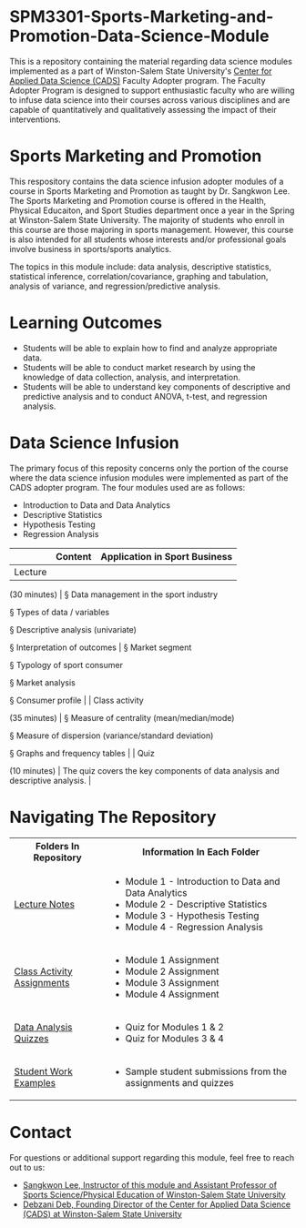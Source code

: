 # SPM3301-Sports-Marketing-and-Promotion-Data-Science-Module
This is a repository containing the material regarding data science modules implemented as a part of Winston-Salem State University's [Center for Applied Data Science (CADS)](https://www.wssu.edu/academics/colleges-and-departments/college-of-arts-sciences-business-education/center-for-applied-data-science/index.html) Faculty Adopter program. The Faculty Adopter Program is designed to support enthusiastic faculty who are willing to infuse data science into their courses across various disciplines and are capable of quantitatively and qualitatively assessing the impact of their interventions. 
# Sports Marketing and Promotion
This respository contains the data science infusion adopter modules of a course in Sports Marketing and Promotion as taught by Dr. Sangkwon Lee. The Sports Marketing and Promotion course is offered in the Health, Physical Educaiton, and Sport Studies department once a year in the Spring at Winston-Salem State University. The majority of students who enroll in this course are those majoring in sports management. However, this course is also intended for all students whose interests and/or professional goals involve business in sports/sports analytics. 

The topics in this module include: data analysis, descriptive statistics, statistical inference, correlation/covariance, graphing and tabulation, analysis of variance, and regression/predictive analysis.
# Learning Outcomes
* Students will be able to explain how to find and analyze appropriate data.
* Students will be able to conduct market research by using the knowledge of data collection, analysis, and interpretation.  
* Students will be able to understand key components of descriptive and predictive analysis and to conduct ANOVA, t-test, and regression analysis. 



# Data Science Infusion
The primary focus of this reposity concerns only the portion of the course where the data science infusion modules were implemented as part of the CADS adopter program. The four modules used are as follows:


* Introduction to Data and Data Analytics
* Descriptive Statistics
* Hypothesis Testing
* Regression Analysis

|                              | Content                                                                                                                                 | Application in Sport Business                                                         |
| ---------------------------- | --------------------------------------------------------------------------------------------------------------------------------------- | ------------------------------------------------------------------------------------- |
| Lecture

(30 minutes)        | § Data management in the sport industry

§ Types of data / variables

§ Descriptive analysis (univariate)

§ Interpretation of outcomes | § Market segment

§ Typology of sport consumer

§ Market analysis

§ Consumer profile |
| Class activity

(35 minutes) | § Measure of centrality (mean/median/mode)

§ Measure of dispersion (variance/standard deviation)

§ Graphs and frequency tables        |
| Quiz

(10 minutes)           | The quiz covers the key components of data analysis and descriptive analysis.                                                           |


# Navigating The Repository

<table>
  <tbody>
    <tr>
      <th>Folders In Repository</th>
      <th>Information In Each Folder</th>
    </tr>
    <tr>
      <td><a href="https://github.com/BrixxPanlaqui/JUS4330-Social-Justice-Data-Science-Module/tree/main/Lectures">Lecture Notes</a></td>
      <td>
        <ul>
          <li>Module 1 - Introduction to Data and Data Analytics
          </li>
          <li>Module 2 - Descriptive Statistics
          </li>
          <li>Module 3 - Hypothesis Testing
          </li>
          <li>Module 4 - Regression Analysis
          </li>
        </ul>
      </td>
    </tr>
    <tr>
      <td><a href="https://github.com/BrixxPanlaqui/JUS4330-Social-Justice-Data-Science-Module/tree/main/Data%20Analysis%20Assignments">Class Activity Assignments</a></td>
      <td>
        <ul>
          <li>Module 1 Assignment</li>
          <li>Module 2 Assignment</li>
          <li>Module 3 Assignment</li>
          <li>Module 4 Assignment</li>
        </ul>
      </td>
    </tr>
    <tr>
      <td><a href="https://github.com/BrixxPanlaqui/JUS4330-Social-Justice-Data-Science-Module/tree/main/Data%20Analysis%20Quizzes">Data Analysis Quizzes</a></td>
      <td>
        <ul>
          <li>Quiz for Modules 1 & 2</li>
          <li>Quiz for Modules 3 & 4</li>
        </ul>
      </td>
    </tr>
    <tr>
      <td><a href="https://github.com/BrixxPanlaqui/JUS4330-Social-Justice-Data-Science-Module/tree/main/Student%20Work%20Examples">Student Work Examples</a></td>
      <td>
        <ul>
          <li>Sample student submissions from the assignments and quizzes</li>
        </ul>
      </td>
    </tr>
  </tbody>
</table>

# Contact
For questions or additional support regarding this module, feel free to reach out to us:
* [Sangkwon Lee, Instructor of this module and Assistant Professor of Sports Science/Physical Education of Winston-Salem State University](mailto:lees@wssu.edu)
* [Debzani Deb, Founding Director of the Center for Applied Data Science (CADS) at Winston-Salem State University](mailto:debd@wssu.edu)
